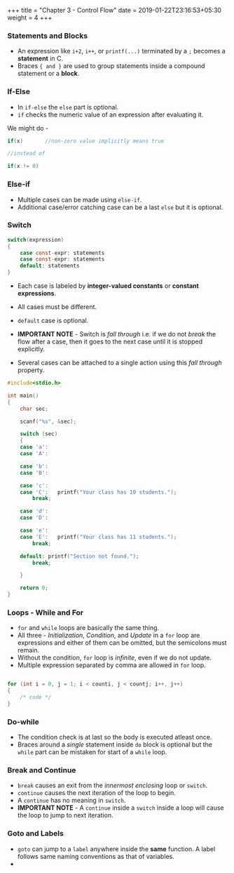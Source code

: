 +++
title = "Chapter 3 - Control Flow"
date =  2019-01-22T23:16:53+05:30
weight = 4
+++

### Statements and Blocks
- An expression like `i+2`, `i++`, or `printf(...)` terminated by a `;` becomes a **statement** in C.
- Braces `{ and }` are used to group statements inside a compound statement or a **block**.

### If-Else

- In `if-else` the `else` part is optional.
- `if` checks the numeric value of an expression after evaluating it.

We might do - 

```c
if(x)		//non-zero value implicitly means true 

//instead of

if(x != 0)
```
### Else-if

- Multiple cases can be made using `else-if`.
- Additional case/error catching case can be a last `else` but it is optional.

### Switch

```c
switch(expression)
{
	case const-expr: statements 
	case const-expr: statements 
	default: statements
}
```
- Each case is labeled by **integer-valued constants** or **constant expressions**.
- All cases must be different.
- `default` case is optional.

- **IMPORTANT NOTE** - Switch is _fall through_ i.e. if we do not _break_ the flow after a case, then it goes to the next case until it is stopped explicitly. 

- Several cases can be attached to a single action using this _fall through_ property.

```c
#include<stdio.h>

int main()
{
	char sec;

	scanf("%s", &sec);

	switch (sec)
	{
	case 'a':
	case 'A':

	case 'b':
	case 'B':	

	case 'c':
	case 'C':	printf("Your class has 10 students.");
		break;

	case 'd':
	case 'D':	

	case 'e':
	case 'E':	printf("Your class has 11 students.");
		break;

	default: printf("Section not found.");
		break;

	}

	return 0;
}
```

### Loops - While and For
- `for` and `while` loops are basically the same thing.
- All three - _Initialization_, _Condition_, and _Update_ in a `for` loop are expressions and either of them can be omitted, but the semicolons must remain.
- Without the condition, `for` loop is _infinite_, even if we do not update.
- Multiple expression separated by comma are allowed in `for` loop.

```c

for (int i = 0, j = 1; i < counti, j < countj; i++, j++)
{
	/* code */
}
```

### Do-while
- The condition check is at last so the body is executed atleast once.
- Braces around a _single_ statement inside `do` block is optional but the `while` part can be mistaken for start of a `while` loop.

### Break and Continue
- `break` causes an exit from the _innermost enclosing_ loop or `switch`.
- `continue` causes the next iteration of the loop to begin.
- A `continue` has no meaning in `switch`.
- **IMPORTANT NOTE** - A `continue` inside a `switch` inside a loop will cause the loop to jump to next iteration.

### Goto and Labels
- `goto` can jump to a `label` anywhere inside the **same** function. A label follows same naming conventions as that of variables.
- 